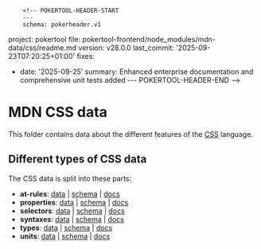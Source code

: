         <!-- POKERTOOL-HEADER-START
        ---
        schema: pokerheader.v1
project: pokertool
file: pokertool-frontend/node_modules/mdn-data/css/readme.md
version: v28.0.0
last_commit: '2025-09-23T07:20:25+01:00'
fixes:
- date: '2025-09-25'
  summary: Enhanced enterprise documentation and comprehensive unit tests added
        ---
        POKERTOOL-HEADER-END -->
# MDN CSS data

This folder contains data about the different features of the [CSS](https://developer.mozilla.org/en-US/docs/Web/CSS) language.

## Different types of CSS data

The CSS data is split into these parts:

* **at-rules**:
[data](https://github.com/mdn/data/blob/master/css/at-rules.json) |
[schema](https://github.com/mdn/data/blob/master/css/at-rules.schema.json) |
[docs](https://github.com/mdn/data/blob/master/css/at-rules.md)
* **properties**:
[data](https://github.com/mdn/data/blob/master/css/properties.json) |
[schema](https://github.com/mdn/data/blob/master/css/properties.schema.json) |
[docs](https://github.com/mdn/data/blob/master/css/properties.md)
* **selectors**:
[data](https://github.com/mdn/data/blob/master/css/selectors.json) |
[schema](https://github.com/mdn/data/blob/master/css/selectors.schema.json) |
[docs](https://github.com/mdn/data/blob/master/css/selectors.md)
* **syntaxes**:
[data](https://github.com/mdn/data/blob/master/css/syntaxes.json) |
[schema](https://github.com/mdn/data/blob/master/css/syntaxes.schema.json) |
[docs](https://github.com/mdn/data/blob/master/css/syntaxes.md)
* **types**:
[data](https://github.com/mdn/data/blob/master/css/types.json) |
[schema](https://github.com/mdn/data/blob/master/css/types.schema.json) |
[docs](https://github.com/mdn/data/blob/master/css/types.md)
* **units**:
[data](https://github.com/mdn/data/blob/master/css/units.json) |
[schema](https://github.com/mdn/data/blob/master/css/units.schema.json) |
[docs](https://github.com/mdn/data/blob/master/css/units.md)
